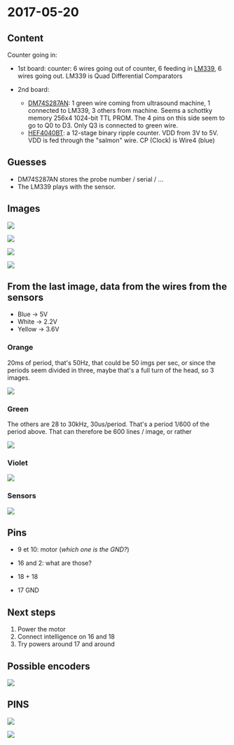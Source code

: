 # 2017-05-20

## Content

Counter going in:

* 1st board: counter: 6 wires going out of counter, 6 feeding in [LM339](/retroATL3/pdf/lm2901v.pdf), 6 wires going out. LM339 is Quad Differential Comparators

* 2nd board: 
    * [DM74S287AN](/retroATL3/pdf/DM54S287AJ_to_DM74S287V.pdf): 1 green wire coming from ultrasound machine, 1 connected to LM339, 3 others from machine. Seems a schottky memory 256x4 1024-bit TTL PROM. The 4 pins on this side seem to go to Q0 to D3. Only Q3 is connected to green wire.
    * [HEF4040BT](/retroATL3/pdf/HEF4040B-840917.pdf): a 12-stage binary ripple counter. VDD from 3V to 5V. VDD is fed through the "salmon" wire. CP (Clock) is Wire4 (blue) 

## Guesses

* DM74S287AN stores the probe number / serial / ...
* The LM339 plays with the sensor.

## Images

![](/retroATL3/images/ICsInHead/20170520_132617.jpg)

![](/retroATL3/images/ICsInHead/20170520_132702.jpg)

![](/retroATL3/images/ICsInHead/20170520_132727.jpg)

![](/retroATL3/images/ICsInHead/20170520_132651.jpg)


## From the last image, data from the wires from the sensors

* Blue -> 5V
* White -> 2.2V
* Yellow -> 3.6V

### Orange

20ms of period, that's 50Hz, that could be 50 imgs per sec, or since the periods seem divided in three, maybe that's a full turn of the head, so 3 images. 

![](/retroATL3/images/ICsInHead/orange.JPG)

### Green

The others are 28 to 30kHz, 30us/period. That's a period 1/600 of the period above. That can therefore be 600 lines / image, or rather 

![](/retroATL3/images/ICsInHead/vert.JPG)

### Violet

![](/retroATL3/images/ICsInHead/violet.JPG)

### Sensors

![](/retroATL3/images/ICsInHead/20170520_134634.jpg)

## Pins

* 9 et 10: motor (_which one is the GND?_)

* 16 and 2: what are those?
* 18 + 18
* 17 GND

## Next steps

1. Power the motor
2. Connect intelligence on 16 and 18
3. Try powers around 17 and around


## Possible encoders

![](/retroATL3/images/encoder.png)

## PINS

![](/retroATL3/images/other_pins.jpg)


![](/retroATL3/images/motor_pins.jpg)


